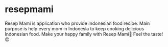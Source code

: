 # resepmami
Resep Mami is application who provide Indonesian food recipe. Main purpose is help every mom in Indonesia to keep cooking delicious Indonesian food. Make your happy family with Resep Mami🍛 Feel the taste!😍
